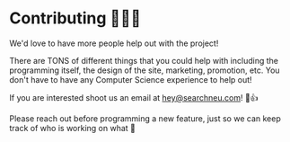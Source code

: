 

# Contributing 🎉🎉🎉
We'd love to have more people help out with the project! 

There are TONS of different things that you could help with including the programming itself, the design of the site, marketing, promotion, etc. You don't have to have any Computer Science experience to help out!

If you are interested shoot us an email at [hey@searchneu.com](mailto:hey@searchneu.com)! 🎉👍

Please reach out before programming a new feature, just so we can keep track of who is working on what 🙂

